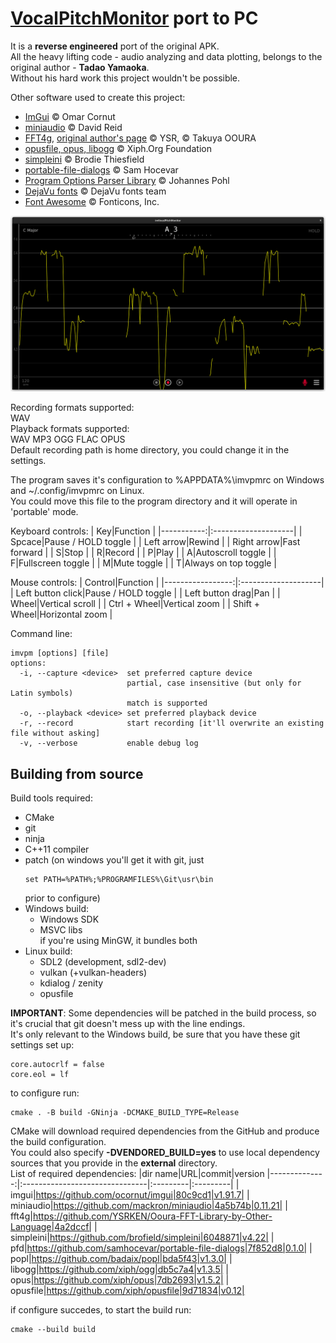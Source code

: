 # [VocalPitchMonitor](https://play.google.com/store/apps/details?id=com.tadaoyamaoka.vocalpitchmonitor) port to PC
It is a **reverse engineered** port of the original APK.  
All the heavy lifting code - audio analyzing and data plotting, belongs to the original author - **Tadao Yamaoka**.  
Without his hard work this project wouldn't be possible.

Other software used to create this project:
 * [ImGui](https://github.com/ocornut/imgui) © Omar Cornut
 * [miniaudio](https://miniaud.io) © David Reid
 * [FFT4g](https://github.com/YSRKEN/Ooura-FFT-Library-by-Other-Language), [original author's page](http://www.kurims.kyoto-u.ac.jp/~ooura/fft.html) © YSR, © Takuya OOURA
 * [opusfile, opus, libogg](https://xiph.org) © Xiph.Org Foundation
 * [simpleini](https://github.com/brofield/simpleini) © Brodie Thiesfield
 * [portable-file-dialogs](https://github.com/samhocevar/portable-file-dialogs) © Sam Hocevar
 * [Program Options Parser Library](https://github.com/badaix/popl) © Johannes Pohl
 * [DejaVu fonts](https://dejavu-fonts.github.io) © DejaVu fonts team
 * [Font Awesome](https://fontawesome.com) © Fonticons, Inc.

![Main window](imvpm.png "Main window")

Recording formats supported:  
WAV  
Playback formats supported:  
WAV MP3 OGG FLAC OPUS  
Default recording path is home directory, you could change it in the settings.  

The program saves it's configuration to %APPDATA%\imvpmrc on Windows and ~/.config/imvpmrc on Linux.  
You could move this file to the program directory and it will operate in 'portable' mode.

Keyboard controls:
|         Key|Function             |
|-----------:|:--------------------|
|      Spcace|Pause / HOLD toggle  |
|  Left arrow|Rewind               |
| Right arrow|Fast forward         |
|           S|Stop                 |
|           R|Record               |
|           P|Play                 |
|           A|Autoscroll toggle    |
|           F|Fullscreen toggle    |
|           M|Mute toggle          |
|           T|Always on top toggle |

Mouse controls:
|           Control|Function             |
|-----------------:|:--------------------|
| Left button click|Pause / HOLD toggle  |
|  Left button drag|Pan                  |
|             Wheel|Vertical scroll      |
|      Ctrl + Wheel|Vertical zoom        |
|     Shift + Wheel|Horizontal zoom      |

Command line:  
```
imvpm [options] [file]
options:
  -i, --capture <device>  set preferred capture device
                          partial, case insensitive (but only for Latin symbols)
                          match is supported
  -o, --playback <device> set preferred playback device
  -r, --record            start recording [it'll overwrite an existing file without asking]
  -v, --verbose           enable debug log
```

## Building from source
Build tools required:  
 * CMake
 * git
 * ninja
 * C++11 compiler
 * patch (on windows you'll get it with git, just
   ```
   set PATH=%PATH%;%PROGRAMFILES%\Git\usr\bin
   ```
   prior to configure)
 * Windows build:
   * Windows SDK
   * MSVC libs  
     if you're using MinGW, it bundles both
 * Linux build:
   * SDL2 (development, sdl2-dev)
   * vulkan (+vulkan-headers)
   * kdialog / zenity
   * opusfile

**IMPORTANT**:
Some dependencies will be patched in the build process, so it's crucial that git doesn't mess up with the line endings.  
It's only relevant to the Windows build, be sure that you have these git settings set up:
```
core.autocrlf = false
core.eol = lf
```
to configure run:
```
cmake . -B build -GNinja -DCMAKE_BUILD_TYPE=Release
```
CMake will download required dependencies from the GitHub and produce the build configuration.  
You could also specify **-DVENDORED_BUILD=yes** to use local dependency sources
that you provide in the **external** directory.  
List of required dependencies:
|dir name|URL|commit|version
|--------------:|:-------------------------------|:---------|:---------|
|          imgui|https://github.com/ocornut/imgui|80c9cd1|v1.91.7|
|      miniaudio|https://github.com/mackron/miniaudio|4a5b74b|0.11.21|
|          fft4g|https://github.com/YSRKEN/Ooura-FFT-Library-by-Other-Language|4a2dccf|
|      simpleini|https://github.com/brofield/simpleini|6048871|v4.22|
|            pfd|https://github.com/samhocevar/portable-file-dialogs|7f852d8|0.1.0|
|           popl|https://github.com/badaix/popl|bda5f43|v1.3.0|
|         libogg|https://github.com/xiph/ogg|db5c7a4|v1.3.5|
|           opus|https://github.com/xiph/opus|7db2693|v1.5.2|
|       opusfile|https://github.com/xiph/opusfile|9d71834|v0.12|

if configure succedes, to start the build run:
```
cmake --build build
```
